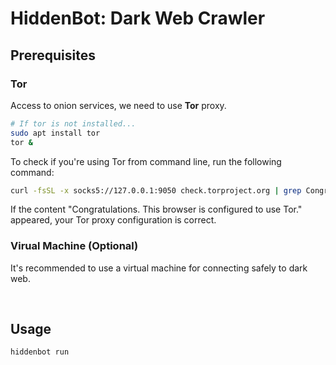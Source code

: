 # HiddenBot: Dark Web Crawler

## Prerequisites

### Tor

Access to onion services, we need to use **Tor** proxy.

```sh
# If tor is not installed...
sudo apt install tor
tor &
```

To check if you're using Tor from command line, run the following command:

```sh
curl -fsSL -x socks5://127.0.0.1:9050 check.torproject.org | grep Congratulations
```

If the content "Congratulations. This browser is configured to use Tor." appeared, your Tor proxy configuration is correct.

### Virual Machine (Optional)

It's recommended to use a virtual machine for connecting safely to dark web.

<br />

## Usage

```sh
hiddenbot run
```